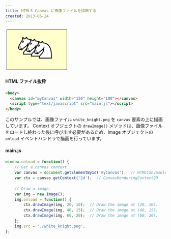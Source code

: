 ```yaml
---
title: HTML5 Canvas に画像ファイルを描画する
created: 2013-06-24
---
```


![draw-image-file.png](./draw-image-file.png)

#### HTML ファイル抜粋

~~~ html
<body>
  <canvas id="myCanvas" width="150" height="100"></canvas>
  <script type="text/javascript" src="main.js"></script>
</body>
~~~

このサンプルでは、画像ファイル `white_knight.png` を `canvas` 要素の上に描画しています。
Context オブジェクトの `drawImage()` メソッドは、画像ファイルをロードし終わった後に呼び出す必要があるため、Image オブジェクトの `onload` イベントハンドラで描画を行っています。

#### main.js

~~~ js
window.onload = function() {
    // Get a canvas context.
    var canvas = document.getElementById('myCanvas');  // HTMLCanvasElement
    var ctx = canvas.getContext('2d');  // CanvasRenderingContext2D

    // Draw a image.
    var img = new Image();
    img.onload = function() {
        ctx.drawImage(img, 20, 10);  // Draw the image at (20, 10).
        ctx.drawImage(img, 40, 15);  // Draw the image at (40, 15).
        ctx.drawImage(img, 60, 20);  // Draw the image at (60, 20).
    };
    img.src = './white_knight.png';
};
~~~

